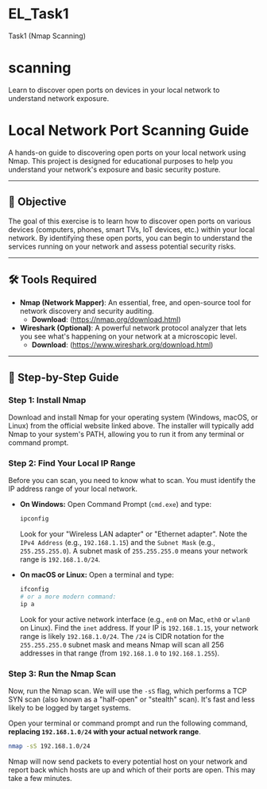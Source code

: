 # EL_Task1
Task1 (Nmap Scanning)
# scanning
Learn to discover open ports on devices in your local network to understand network exposure.

# Local Network Port Scanning Guide

A hands-on guide to discovering open ports on your local network using Nmap. This project is designed for educational purposes to help you understand your network's exposure and basic security posture.

---


## 🎯 Objective

The goal of this exercise is to learn how to discover open ports on various devices (computers, phones, smart TVs, IoT devices, etc.) within your local network. By identifying these open ports, you can begin to understand the services running on your network and assess potential security risks.

---

## 🛠️ Tools Required

*   **Nmap (Network Mapper)**: An essential, free, and open-source tool for network discovery and security auditing.
    *   **Download**: (https://nmap.org/download.html)
*   **Wireshark (Optional)**: A powerful network protocol analyzer that lets you see what's happening on your network at a microscopic level.
    *   **Download**: (https://www.wireshark.org/download.html)

---

## 📝 Step-by-Step Guide

### Step 1: Install Nmap

Download and install Nmap for your operating system (Windows, macOS, or Linux) from the official website linked above. The installer will typically add Nmap to your system's PATH, allowing you to run it from any terminal or command prompt.

### Step 2: Find Your Local IP Range

Before you can scan, you need to know what to scan. You must identify the IP address range of your local network.

*   **On Windows:**
    Open Command Prompt (`cmd.exe`) and type:
    ```sh
    ipconfig
    ```
    Look for your "Wireless LAN adapter" or "Ethernet adapter". Note the `IPv4 Address` (e.g., `192.168.1.15`) and the `Subnet Mask` (e.g., `255.255.255.0`). A subnet mask of `255.255.255.0` means your network range is `192.168.1.0/24`.

*   **On macOS or Linux:**
    Open a terminal and type:
    ```sh
    ifconfig
    # or a more modern command:
    ip a
    ```
    Look for your active network interface (e.g., `en0` on Mac, `eth0` or `wlan0` on Linux). Find the `inet` address. If your IP is `192.168.1.15`, your network range is likely `192.168.1.0/24`. The `/24` is CIDR notation for the `255.255.255.0` subnet mask and means Nmap will scan all 256 addresses in that range (from `192.168.1.0` to `192.168.1.255`).

### Step 3: Run the Nmap Scan

Now, run the Nmap scan. We will use the `-sS` flag, which performs a TCP SYN scan (also known as a "half-open" or "stealth" scan). It's fast and less likely to be logged by target systems.

Open your terminal or command prompt and run the following command, **replacing `192.168.1.0/24` with your actual network range**.

```sh
nmap -sS 192.168.1.0/24
```
Nmap will now send packets to every potential host on your network and report back which hosts are up and which of their ports are open. This may take a few minutes.
